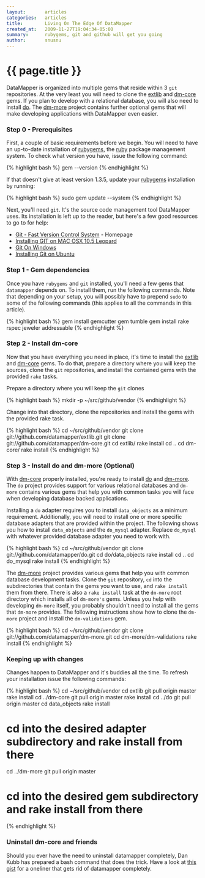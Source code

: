 ```yaml
---
layout:       articles
categories:   articles
title:        Living On The Edge Of DataMapper
created_at:   2009-11-27T19:04:34-05:00
summary:      rubygems, git and github will get you going
author:       snusnu
---
```


{{ page.title }}
================

DataMapper is organized into multiple gems that reside within 3 `git` repositories.
At the very least you will need to clone the [extlib](http://github.com/datamapper/extlib)
and [dm-core](http://github.com/datamapper/dm-core) gems. If you plan to develop with a
relational database, you will also need to install [do](http://github.com/datamapper/do).
The [dm-more](http://github.com/datamapper/dm-more) project contains further optional
gems that will make developing applications with DataMapper even easier.


### Step 0 - Prerequisites

First, a couple of basic requirements before we begin. You will need to have
an up-to-date installation of [rubygems](http://www.rubygems.org/), the [ruby](http://www.ruby-lang.org)
package management system. To check what version you have, issue the following command:

{% highlight bash %}
gem --version
{% endhighlight %}

If that doesn't give at least version 1.3.5, update your [rubygems](http://www.rubygems.org/)
installation by running:

{% highlight bash %}
sudo gem update --system
{% endhighlight %}

Next, you'll need `git`. It's the source code management tool DataMapper uses.
Its installation is left up to the reader, but here's a few good resources to go
to for help:

* [Git - Fast Version Control System](http://git.or.cz/) - Homepage
* [Installing GIT on MAC OSX 10.5 Leopard](http://dysinger.net/2007/12/30/installing-git-on-mac-os-x-105-leopard/)
* [Git On Windows](http://ropiku.wordpress.com/2007/12/28/git-on-windows/)
* [Installing Git on Ubuntu](http://chrisolsen.org/2008/03/10/installing-git-on-ubuntu/)


### Step 1 - Gem dependencies

Once you have `rubygems` and `git` installed, you'll need a few gems that `datamapper` depends on.
To install them, run the following commands. Note that depending on your setup, you will possibly have
to prepend `sudo` to some of the following commands (this applies to all the commands in this article).

{% highlight bash %}
gem install gemcutter
gem tumble
gem install rake rspec jeweler addressable
{% endhighlight %}


### Step 2 - Install dm-core

Now that you have everything you need in place, it's time to install the
[extlib](http://github.com/datamapper/extlib) and [dm-core](http://github.com/datamapper/dm-core)
gems. To do that, prepare a directory where you will keep the sources, clone
the `git` repositories, and install the contained gems with the provided `rake` tasks.

Prepare a directory where you will keep the `git` clones

{% highlight bash %}
mkdir -p ~/src/github/vendor
{% endhighlight %}

Change into that directory, clone the repositories and install the gems
with the provided rake task.

{% highlight bash %}
cd ~/src/github/vendor
git clone git://github.com/datamapper/extlib.git
git clone git://github.com/datamapper/dm-core.git
cd extlib/
rake install
cd ..
cd dm-core/
rake install
{% endhighlight %}

### Step 3 - Install do and dm-more (Optional)

With [dm-core](http://github.com/datamapper/dm-core) properly installed, you're ready
to install [do](http://github.com/datamapper/do) and [dm-more](http://github.com/datamapper/dm-more).
The `do` project provides support for various relational databases and `dm-more` contains various gems
that help you with common tasks you will face when developing database backed applications.

Installing a `do` adapter requires you to install `data_objects` as a minimum requirement.
Additionally, you will need to install one or more specific database adapters that are provided within
the project. The following shows you how to install `data_objects` and the `do_mysql` adapter. Replace
`do_mysql` with whatever provided database adapter you need to work with.

{% highlight bash %}
cd ~/src/github/vendor
git clone git://github.com/datamapper/do.git
cd do/data_objects
rake install
cd ..
cd do_mysql
rake install
{% endhighlight %}

The [dm-more](http://github.com/datamapper/dm-more) project provides various gems that help you with
common database development tasks. Clone the `git` repository, `cd` into the subdirectories that contain
the gems you want to use, and `rake install` them from there. There is also a `rake install` task at the
`dm-more` root directory which installs all of `dm-more's` gems. Unless you help with developing `dm-more`
itself, you probably shouldn't need to install all the gems that `dm-more` provides. The following
instructions show how to clone the `dm-more` project and install the `dm-validations` gem.

{% highlight bash %}
cd ~/src/github/vendor
git clone git://github.com/datamapper/dm-more.git
cd dm-more/dm-validations
rake install
{% endhighlight %}

### Keeping up with changes

Changes happen to DataMapper and it's buddies all the time. To refresh your
installation issue the following commands:

{% highlight bash %}
cd ~/src/github/vendor
cd extlib
git pull origin master
rake install
cd ../dm-core
git pull origin master
rake install
cd ../do
git pull origin master
cd data_objects
rake install
# cd into the desired adapter subdirectory and rake install from there
cd ../dm-more
git pull origin master
# cd into the desired gem subdirectory and rake install from there
{% endhighlight %}

### Uninstall dm-core and friends

Should you ever have the need to uninstall datamapper completely, Dan Kubb has prepared a
bash command that does the trick. Have a look at [this gist](http://gist.github.com/31187)
for a oneliner that gets rid of datamapper completely.
